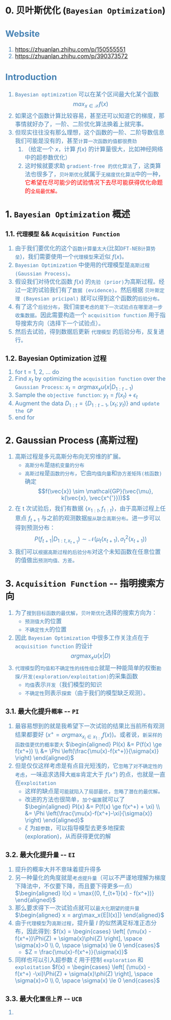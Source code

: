 # 0. 贝叶斯优化 (`Bayesian Optimization`)
<font color="steelblue" size="4">

Website
-------
1. https://zhuanlan.zhihu.com/p/150555551
2. https://zhuanlan.zhihu.com/p/390373572

Introduction
------------
1. `Bayesian optimization` 可以在某个区间最大化某个函数
$$max_{x \in \mathcal{X}} f(x)$$
2. 如果这个函数计算比较容易，甚至还可以知道它的梯度，那事情就好办了，一阶、二阶优化算法换着上就完事。
3. 但现实往往没有那么理想，这个函数的一阶、二阶导数信息我们可能是没有的，甚至`计算一次函数的值都很费劲`
   1. （给定一个 $x$，计算 $f(x)$ 的计算量很大，比如神经网络中的超参数优化）
   2. 这时候就要求助 `gradient-free 的优化算法`了，这类算法也很多了，`贝叶斯优化`就属于`无梯度优化算法`中的一种，<font color="red">它希望在尽可能少的试验情况下去尽可能获得优化命题的`全局最优解`。</font>

</font>

# 1. `Bayesian Optimization` 概述
## 1.1. `代理模型` && `Acquisition Function`
<font color="steelblue" size="4">

1. 由于我们要优化的这个`函数计算量太大`(比如`DFT-NEB计算势垒`)，我们需要使用一个`代理模型`来近似 $f(x)$。
2. `Bayesian Optimization` 中使用的代理模型是`高斯过程 (Gaussian Process)`。
3. 假设我们对待优化函数 $f(x)$ 的`先验 (prior)`为高斯过程。经过一定的试验我们有了`数据 (evidence)`。然后根据 `贝叶斯定理 (Bayesian pricipal)` 就可以得到这个函数的`后验分布`。
4. 有了这个`后验分布`，我们`需要考虑的是下一次试验点在哪里进一步收集数据`。因此需要构造一个 `acquisition function` 用于指导搜索方向（选择下一个试验点）。
5. 然后去试验，得到数据后更新 `代理模型` 的后验分布，反复进行。

</font>

## 1.2. Bayesian Optimization 过程
<font color="steelblue" size="4">

1. for t = 1, 2, ... do
2. Find $x_t$ by optimizing the `acquisition function` over the `Gaussian Process`: $x_t = arg\max_x u(x|D_{1:t-1})$
3. Sample the `objective function`: $y_t = f(x_t) + \epsilon_t$
4. Augment the data $D_{1:t} = \{ D_{1:t-1}, (x_t; y_t) \}$ and `update the GP`
5. end for

</font>


# 2. Gaussian Process (高斯过程)
<font color="steelblue" size="4">

1. 高斯过程是多元高斯分布向无穷维的扩展。
    - `高斯分布`是`随机变量的分布`
    - `高斯过程`是`函数的分布`，它由`均值向量`和`协方差矩阵(核函数)`确定
$$f(\vec{x}) \sim \mathcal{GP}(\vec{\mu}, k(\vec{x}, \vec{x^{'}}))$$
2. 在 t 次试验后，我们有数据 $\{ x_{1:t}, f_{1:t} \}$，由于高斯过程上任意点 $f_{t+1}$ 与之前的观测数据`服从联合高斯分布`。进一步可以得到预测分布：
$$P(f_{t+1}| D_{1:t, x_{t+1}}) \sim \mathcal{N}(\mu_t(x_{t+1}), \sigma_t^2(x_{t+1}))$$
3. 我们可以`根据高斯过程的后验分布`对这个未知函数在任意位置的值做出`预测均值、方差`。

</font>


# 3. `Acquisition Function` -- 指明搜索方向
<font color="steelblue" size="4">

1. 为了`搜到目标函数的最优解`，`贝叶斯优化`选择的搜索方向为：
    - `预测值大`的位置
    - `不确定性大`的位置
2. 因此 `Bayesian Optimization` 中很多工作关注点在于 `acquisition function` 的设计
$$ arg\max_x{u(x|D)} $$
3. `代理模型`的`均值和不确定性的线性组合`就是一种能简单的权衡`勘探/开发(exploration/exploitation)`的采集函数
    - `均值`表示`开发`（我们模型的知识
    - `不确定性`则表示`探索`（由于我们的模型缺乏观测）。

</font>

## 3.1. 最大化提升`概率` -- `PI`
<font color="steelblue" size="4">

1. 最容易想到的就是我希望下一次试验的结果比当前所有观测结果都要好 ($x^+ = arg\max_{x_i \in x_{1:t}}f(x)$)。或者说，`新采样的函数值更优的概率要大`
$\begin{aligned}
PI(x) &= P(f(x) \ge f(x^+)) \\
      &= \Phi \left(\frac{\mu(x)-f(x^+)}{\sigma(x)} \right)
\end{aligned}$
2. 但是仅仅这样考虑是有点目光短浅的，它`忽略了对不确定性的考虑`，一味追求选择大`概率`肯定大于 $f(x^+)$ 的点，也就是一直在`exploitation`
    - 这样的缺点是`可能就陷入了局部最优`，`忽略了潜在的最优解`。
    - 改进的方法也很简单，`加个偏置`就可以了
$\begin{aligned}
PI(x) &= P(f(x) \ge f(x^+) + \xi) \\
      &= \Phi \left(\frac{\mu(x)-f(x^+)-\xi}{\sigma(x)} \right)
\end{aligned}$
    - $\xi$ 为`超参数`，可以指导模型去更多地探索 (exploration)，从而获得更优的解

</font>

## 3.2. 最大化提升`量` -- `EI`
<font color="steelblue" size="4">

1. 提升的概率大并不意味着提升得多
2. 另一种量化的角度就是`考虑提升量`（可以不严谨地理解为梯度下降法中，不仅要下降，而且要下得更多一点）
$\begin{aligned}
I(x) = \max{(0, f_{t+1}(x) - f(x^+))}
\end{aligned}$
3. 那么要求得下一次试验点就可以`最大化期望的提升量`
$\begin{aligned}
x = arg\max_x{E[I(x)]}
\end{aligned}$
4. 由于`代理模型`为`高斯过程`，提升量 $I$ 的似然满足标准正态分布，因此得到:
$f(x) = \begin{cases}
\left[ (\mu(x) - f(x^+))\Phi(Z) + \sigma(x)\phi(Z) \right], \space \sigma(x)>0  \\
0, \space \sigma(x) \le 0
\end{cases}$
   - $Z = \frac{\mu(x)-f(x^+)}{\sigma(x)}$
5. 同样也可以引入超参数 $\xi$ 用于控制 `exploration` 和 `exploitation`
$f(x) = \begin{cases}
\left[ (\mu(x) - f(x^+) -\xi)\Phi(Z) + \sigma(x)\phi(Z) \right], \space \sigma(x)>0  \\
0, \space \sigma(x) \le 0
\end{cases}$

</font>

## 3.3. 最大化`置信上界` -- `UCB`
<font color="steelblue" size="4">

1. 

</font>